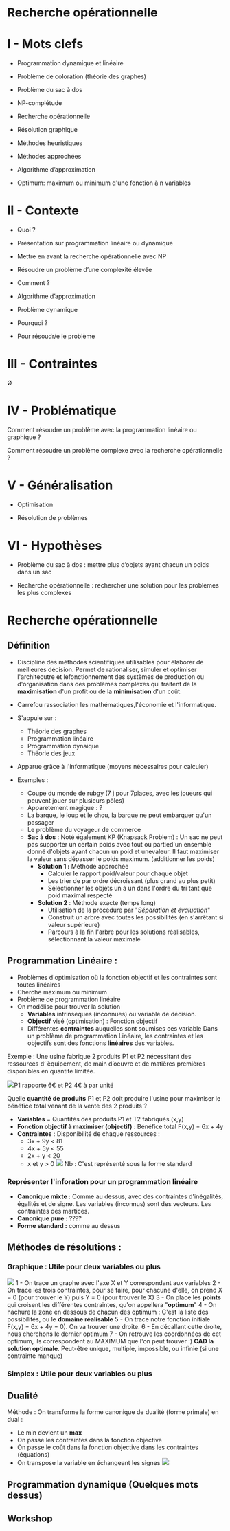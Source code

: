 

# Recherche opérationnelle

# I - Mots clefs

-   Programmation dynamique et linéaire
    
-   Problème de coloration (théorie des graphes)
    
-   Problème du sac à dos
    
-   NP-complétude
    
-   Recherche opérationnelle
    
-   Résolution graphique
    
-   Méthodes heuristiques
    
-   Méthodes approchées
    
-   Algorithme d’approximation
    
-   Optimum: maximum ou minimum d'une fonction à n variables

# II - Contexte

  

-   Quoi ?
    

-   Présentation sur programmation linéaire ou dynamique
    
-   Mettre en avant la recherche opérationnelle avec NP
    
-   Résoudre un problème d’une complexité élevée
    

-   Comment ?
    

-   Algorithme d’approximation
    
-   Problème dynamique
    

-   Pourquoi ?
    

-   Pour résoudr/e le problème

# III - Contraintes
Ø

# IV - Problématique

  

Comment résoudre un problème avec la programmation linéaire ou graphique ?

Comment résoudre un problème complexe avec la recherche opérationnelle ?


# V - Généralisation

-   Optimisation
    
-   Résolution de problèmes
  

# VI - Hypothèses

-   Problème du sac à dos : mettre plus d’objets ayant chacun un poids dans un sac
    
-   Recherche opérationnelle : rechercher une solution pour les problèmes les plus complexes
    
# Recherche opérationnelle

## Définition

- Discipline des méthodes scientifiques utilisables pour élaborer de meilleures décision. Permet de rationaliser, simuler et optimiser l'architecutre et lefonctionnement des systèmes de production ou d'organisation dans des problèmes complexes qui traitent de la **maximisation** d'un profit ou de la **minimisation** d'un coût.
- Carrefou rassociation les mathématiques,l'économie et l'informatique.
- S'appuie sur :
	- Théorie des graphes
	- Programmation linéaire
	- Programmation dynaique
	- Théorie des jeux
- Apparue grâce à l'informatique (moyens nécessaires pour calculer)
    
-   Exemples :
	- Coupe du monde de rubgy (7 j pour 7places, avec les joueurs qui peuvent jouer sur plusieurs pôles)
	- Apparetement magique : ?
	- La barque, le loup et le chou,  la barque ne peut embarquer qu'un passager
	- Le problème du voyageur de commerce
	- **Sac à dos** : Noté également KP (Knapsack Problem) :  Un sac ne peut pas supporter un certain poids avec tout ou partied'un ensemble donné d'objets ayant chacun un poid et unevaleur. Il faut maximiser la valeur sans dépasser le poids maximum. (additionner les poids)
		- **Solution 1 :** Méthode approchée
			- Calculer le rapport poid/valeur pour chaque objet
			- Les trier de par ordre décroissant (plus grand au plus petit)
			- Sélectionner les objets un à un dans l'ordre du tri tant que poid maximal respecté
		- **Solution 2** : Méthode exacte (temps long)
			- Utilisation de la procédure par "*Séparation et évaluation*"
			- Construit un arbre avec toutes les possibilités (en s'arrêtant si valeur supérieure)
			- Parcours à la fin l'arbre pour les solutions réalisables, sélectionnant la valeur maximale
    

## Programmation Linéaire :
- Problèmes d'optimisation où la fonction objectif et les contraintes sont toutes linéaires
- Cherche maximum  ou minimum
- Problème de programmation linéaire
- On modélise pour trouver la solution
	- **Variables** intrinsèques (inconnues) ou variable de décision.
	- **Objectif** visé (optimisation) : Fonction objectif
	-  Différentes **contraintes** auquelles sont soumises ces variable
    Dans un problème de programmation Linéaire, les contraintes et les objectifs sont  des fonctions **linéaires** des variables.

Exemple :
Une usine fabrique 2 produits P1 et P2 nécessitant des ressources d’ ́equipement, de main d’oeuvre et de matières premières disponibles en quantite limitée.

![](https://image.noelshack.com/fichiers/2019/24/3/1560341100-capture.png)P1 rapporte 6€ et P2 4€ à par unité

Quelle **quantité de produits** P1 et P2 doit produire l'usine pour maximiser le bénéfice total venant de la vente des 2 produits ?
- **Variables** = Quantités des produits P1 et T2 fabriqués (x,y)
- **Fonction objectif à maximiser (objectif)** : Bénéfice total F(x,y) = 6x + 4y
- **Contraintes** : Disponibilité de chaque ressources :
	- 3x + 9y < 81
	- 4x + 5y < 55
	- 2x + y < 20
	- x et y > 0
![](https://image.noelshack.com/fichiers/2019/24/3/1560341603-capture.png)
Nb : C'est représenté sous la forme standard 

### Représenter l'inforation pour un programmation linéaire

- **Canonique mixte :** Comme au dessus, avec des contraintes d'inégalités, égalités et de signe. Les variables (inconnus) sont des vecteurs. Les contraintes des martices.
- **Canonique pure :** ????
- **Forme standard :** comme au dessus


## Méthodes de résolutions : 

### Graphique : Utile pour deux variables ou plus


![](https://image.noelshack.com/fichiers/2019/24/3/1560346598-capture.png)  1 - On trace un graphe avec l'axe X et Y  correspondant aux variables
2 - On trace les trois contraintes, pour se faire, pour chacune d'elle, on prend X = 0 (pour trouver le Y) puis Y = 0 (pour trouver le X)
3 - On place les **points** qui croisent les différentes contraintes, qu'on appellera "**optimum**"
4 - On hachure la zone en dessous de chacun des optimum : C'est la liste des possibilités, ou le **domaine réalisable**
5 - On trace notre fonction initiale F(x,y) = 6x + 4y = 0). On va trouver une droite. 
6 - En décallant cette droite, nous cherchons le dernier optimum
7 - On retrouve les coordonnées de cet optimum, ils correspondent au MAXIMUM que l'on peut trouver :) **CAD la solution optimale**. Peut-être unique, multiple, impossible, ou infinie (si une contrainte manque)
    
### Simplex : Utile pour deux variables ou plus

## Dualité

Méthode : 
On transforme la forme canonique de dualité (forme primale) en dual :
- Le min devient un **max**
- On passe les contraintes dans la fonction objective
- On passe le coût dans la fonction objective dans les contraintes (équations)
- On transpose la variable en échangeant les signes
![](https://image.noelshack.com/fichiers/2019/24/3/1560350043-screenshot-1.png)



## Programmation dynamique (Quelques mots dessus)
    

## Workshop

